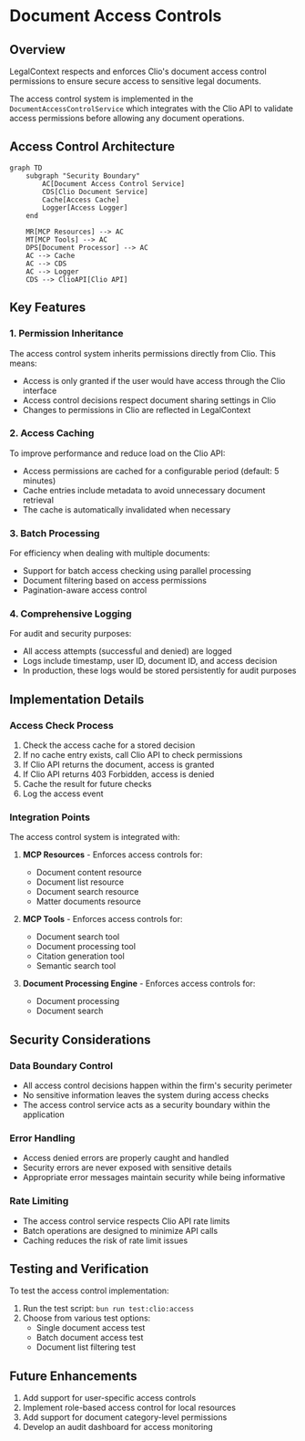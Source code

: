 # Document Access Controls

## Overview

LegalContext respects and enforces Clio's document access control permissions to ensure secure access to sensitive legal documents.

The access control system is implemented in the `DocumentAccessControlService` which integrates with the Clio API to validate access permissions before allowing any document operations.

## Access Control Architecture

```mermaid
graph TD
    subgraph "Security Boundary"
        AC[Document Access Control Service]
        CDS[Clio Document Service]
        Cache[Access Cache]
        Logger[Access Logger]
    end
    
    MR[MCP Resources] --> AC
    MT[MCP Tools] --> AC
    DPS[Document Processor] --> AC
    AC --> Cache
    AC --> CDS
    AC --> Logger
    CDS --> ClioAPI[Clio API]
```

## Key Features

### 1. Permission Inheritance

The access control system inherits permissions directly from Clio. This means:

- Access is only granted if the user would have access through the Clio interface
- Access control decisions respect document sharing settings in Clio
- Changes to permissions in Clio are reflected in LegalContext

### 2. Access Caching

To improve performance and reduce load on the Clio API:

- Access permissions are cached for a configurable period (default: 5 minutes)
- Cache entries include metadata to avoid unnecessary document retrieval
- The cache is automatically invalidated when necessary

### 3. Batch Processing

For efficiency when dealing with multiple documents:

- Support for batch access checking using parallel processing
- Document filtering based on access permissions
- Pagination-aware access control

### 4. Comprehensive Logging

For audit and security purposes:

- All access attempts (successful and denied) are logged
- Logs include timestamp, user ID, document ID, and access decision
- In production, these logs would be stored persistently for audit purposes

## Implementation Details

### Access Check Process

1. Check the access cache for a stored decision
2. If no cache entry exists, call Clio API to check permissions
3. If Clio API returns the document, access is granted
4. If Clio API returns 403 Forbidden, access is denied
5. Cache the result for future checks
6. Log the access event

### Integration Points

The access control system is integrated with:

1. **MCP Resources** - Enforces access controls for:
   - Document content resource
   - Document list resource
   - Document search resource
   - Matter documents resource

2. **MCP Tools** - Enforces access controls for:
   - Document search tool
   - Document processing tool
   - Citation generation tool
   - Semantic search tool

3. **Document Processing Engine** - Enforces access controls for:
   - Document processing
   - Document search

## Security Considerations

### Data Boundary Control

- All access control decisions happen within the firm's security perimeter
- No sensitive information leaves the system during access checks
- The access control service acts as a security boundary within the application

### Error Handling

- Access denied errors are properly caught and handled
- Security errors are never exposed with sensitive details
- Appropriate error messages maintain security while being informative

### Rate Limiting

- The access control service respects Clio API rate limits
- Batch operations are designed to minimize API calls
- Caching reduces the risk of rate limit issues

## Testing and Verification

To test the access control implementation:

1. Run the test script: `bun run test:clio:access`
2. Choose from various test options:
   - Single document access test
   - Batch document access test
   - Document list filtering test

## Future Enhancements

1. Add support for user-specific access controls
2. Implement role-based access control for local resources
3. Add support for document category-level permissions
4. Develop an audit dashboard for access monitoring
